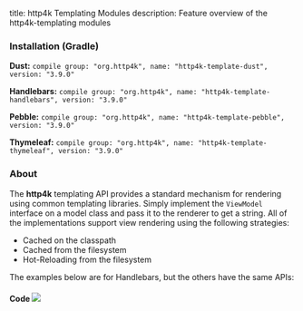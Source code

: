title: http4k Templating Modules
description: Feature overview of the http4k-templating modules

### Installation (Gradle)
**Dust:** ```compile group: "org.http4k", name: "http4k-template-dust", version: "3.9.0"```

**Handlebars:** ```compile group: "org.http4k", name: "http4k-template-handlebars", version: "3.9.0"```

**Pebble:** ```compile group: "org.http4k", name: "http4k-template-pebble", version: "3.9.0"```

**Thymeleaf:** ```compile group: "org.http4k", name: "http4k-template-thymeleaf", version: "3.9.0"```

### About
The **http4k** templating API provides a standard mechanism for rendering using common templating libraries. Simply implement the `ViewModel` interface on a model class and pass it to the renderer to get a string. All of the implementations support view rendering using the following strategies:

* Cached on the classpath
* Cached from the filesystem
* Hot-Reloading from the filesystem

The examples below are for Handlebars, but the others have the same APIs:

#### Code  [<img class="octocat" src="/img/octocat-32.png"/>](https://github.com/http4k/http4k/blob/master/src/docs/guide/modules/templating/example.kt)

 <script src="https://gist-it.appspot.com/https://github.com/http4k/http4k/blob/master/src/docs/guide/modules/templating/example.kt"></script>
